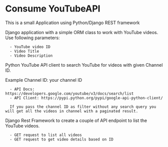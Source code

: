 # Consume YouTubeAPI
This is a small Application using Python/Django REST framework

Django application with a simple ORM class to work with YouTube videos.                                                             
Use following parameters:

      - YouTube video ID
      - Video Title
      - Video Description
 
Python YouTube API client to search YouTube for videos with given Channel ID.

Example Channel ID: your channel ID

      - API Docs: https://developers.google.com/youtube/v3/docs/search/list
      - API Client: https://pypi.python.org/pypi/google-api-python-client/
      
      If you pass the channel ID as filter without any search query you will get all the videos in channel with a paginated result.
 
Django Rest Framework to create a couple of API endpoint to list the YouTube videos.

      - GET request to list all videos
      - GET request to get video details based on ID
